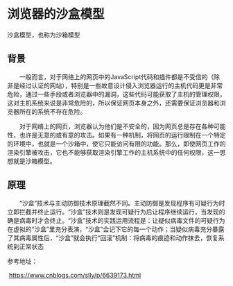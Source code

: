 # 浏览器的沙盒模型

沙盒模型，也称为沙箱模型

## 背景

　　一般而言，对于网络上的网页中的JavaScript代码和插件都是不受信的（除非是经过认证的网站），特别是一些故意设计侵入浏览器运行的主机代码更是非常危险，通过一些手段或者浏览器中的漏洞，这些代码可能获取了主机的管理权限，这对主机系统来说是非常危险的，所以保证网页本身之外，还需要保证浏览器和浏览器所在的系统不存在危险。

　　对于网络上的网页，浏览器认为他们是不安全的，因为网页总是存在各种可能性，也许是无意的或有意的攻击。如果有一种机制，将网页的运行限制在一个特定的环境中，也就是一个沙箱中，使它只能访问有限的功能。那么，即使网页工作的渲染引擎被攻击，它也不能够获取渲染引擎工作的主机系统中的任何权限，这一思想就是沙箱模型。

## **原理**

　　“沙盒”技术与主动防御技术原理截然不同。主动防御是发现程序有可疑行为时立即拦截并终止运行。“沙盒”技术则是发现可疑行为后让程序继续运行，当发现的确是病毒时才会终止。“沙盒”技术的实践运用流程是：让疑似病毒文件的可疑行为在虚拟的“沙盒”里充分表演，“沙盒”会记下它的每一个动作；当疑似病毒充分暴露了其病毒属性后，“沙盒”就会执行“回滚”机制：将病毒的痕迹和动作抹去，恢复系统到正常状态





参考地址：

​				https://www.cnblogs.com/slly/p/6639173.html